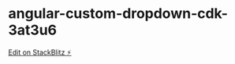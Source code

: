 # angular-custom-dropdown-cdk-3at3u6

[Edit on StackBlitz ⚡️](https://stackblitz.com/edit/angular-custom-dropdown-cdk-3at3u6)